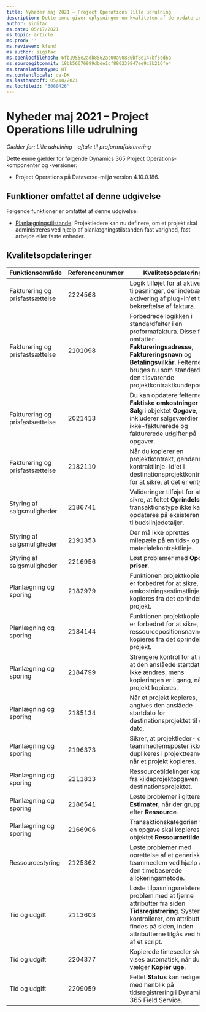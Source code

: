 ```yaml
---
title: Nyheder maj 2021 – Project Operations lille udrulning
description: Dette emne giver oplysninger om kvaliteten af de opdateringer, der er tilgængelige i maj 2021-udgivelsen af Project Operations lille udrulning.
author: sigitac
ms.date: 05/17/2021
ms.topic: article
ms.prod: ''
ms.reviewer: kfend
ms.author: sigitac
ms.openlocfilehash: 6fb1955e2adb8562ac00a90880bf8e147bf5ed6a
ms.sourcegitcommit: 18bb56676999dbde1cf880239847ee9c2b216fe4
ms.translationtype: HT
ms.contentlocale: da-DK
ms.lasthandoff: 05/18/2021
ms.locfileid: "6060426"
---
```

# <a name="whats-new-may-2021---project-operations-lite-deployment"></a>Nyheder maj 2021 – Project Operations lille udrulning

_Gælder for: Lille udrulning - aftale til proformafakturering_

Dette emne gælder for følgende Dynamics 365 Project Operations-komponenter og -versioner:

   - Project Operations på Dataverse-miljø version 4.10.0.186.

## <a name="features-included-in-this-release"></a>Funktioner omfattet af denne udgivelse

Følgende funktioner er omfattet af denne udgivelse:

- [Planlægningstilstande](../../project-management/scheduling-modes.md): Projektledere kan nu definere, om et projekt skal administreres ved hjælp af planlægningstilstanden fast varighed, fast arbejde eller faste enheder.

## <a name="quality-updates"></a>Kvalitetsopdateringer

| **Funktionsområde** | **Referencenummer** | **Kvalitetsopdatering** |
| --- | --- | --- |
| Fakturering og prisfastsættelse | 2224568 | Logik tilføjet for at aktivere tilpasninger, der indebærer aktivering af plug-in'et til bekræftelse af faktura. |
| Fakturering og prisfastsættelse | 2101098 | Forbedrede logikken i standardfelter i en proformafaktura. Disse felter omfatter **Faktureringsadresse**, **Faktureringsnavn** og **Betalingsvilkår**. Felterne bruges nu som standard fra den tilsvarende projektkontraktkundepost. |
| Fakturering og prisfastsættelse | 2021413 | Du kan opdatere felterne **Faktiske omkostninger** og **Salg** i objektet **Opgave**, så de inkluderer salgsværdier fra ikke-fakturerede og fakturerede udgifter på opgaver. |
| Fakturering og prisfastsættelse | 2182110 | Når du kopierer en projektkontrakt, gendannes kontraktlinje-id'et i destinationsprojektkontrakten for at sikre, at det er entydigt. |
| Styring af salgsmuligheder | 2186741 | Valideringer tilføjet for at sikre, at feltet **Oprindelse** og transaktionstype ikke kan opdateres på eksisterende tilbudslinjedetaljer. |
| Styring af salgsmuligheder | 2191353 | Der må ikke oprettes milepæle på en tids- og materialekontraktlinje. |
| Styring af salgsmuligheder | 2216956 | Løst problemer med **Opdatér priser**. |
| Planlægning og sporing | 2182979 | Funktionen projektkopiering er forbedret for at sikre, at omkostningsestimatlinjer kopieres fra det oprindelige projekt. |
| Planlægning og sporing | 2184144 | Funktionen projektkopiering er forbedret for at sikre, at ressourcepositionsnavnet kopieres fra det oprindelige projekt. |
| Planlægning og sporing | 2184799 | Strengere kontrol for at sikre, at den anslåede startdato ikke ændres, mens kopieringen er i gang, når et projekt kopieres. |
| Planlægning og sporing | 2185134 | Når et projekt kopieres, angives den anslåede startdato for destinationsprojektet til dags dato. |
| Planlægning og sporing | 2196373 | Sikrer, at projektleder- og teammedlemsposter ikke duplikeres i projektteamet, når et projekt kopieres. |
| Planlægning og sporing | 2211833 | Ressourcetildelinger kopieres fra kildeprojektopgaven til destinationsprojektet. |
| Planlægning og sporing | 2186541 | Løste problemer i gitteret **Estimater**, når der grupperes efter **Ressource**. |
| Planlægning og sporing | 2166906 | Transaktionskategorien fra en opgave skal kopieres til objektet **Ressourcetildeling**. |
| Ressourcestyring | 2125362 | Løste problemer med oprettelse af et generisk teammedlem ved hjælp af den timebaserede allokeringsmetode. |
| Tid og udgift | 2113603 | Løste tilpasningsrelateret problem med at fjerne attributter fra siden **Tidsregistrering**. Systemet kontrollerer, om attributten findes på siden, inden attributterne tilgås ved hjælp af et script. |
| Tid og udgift | 2204377 | Kopierede timesedler skal vises automatisk, når du vælger **Kopiér uge**. |
| Tid og udgift | 2209059 | Feltet **Status** kan redigeres med henblik på tidsregistrering i Dynamics 365 Field Service. |
